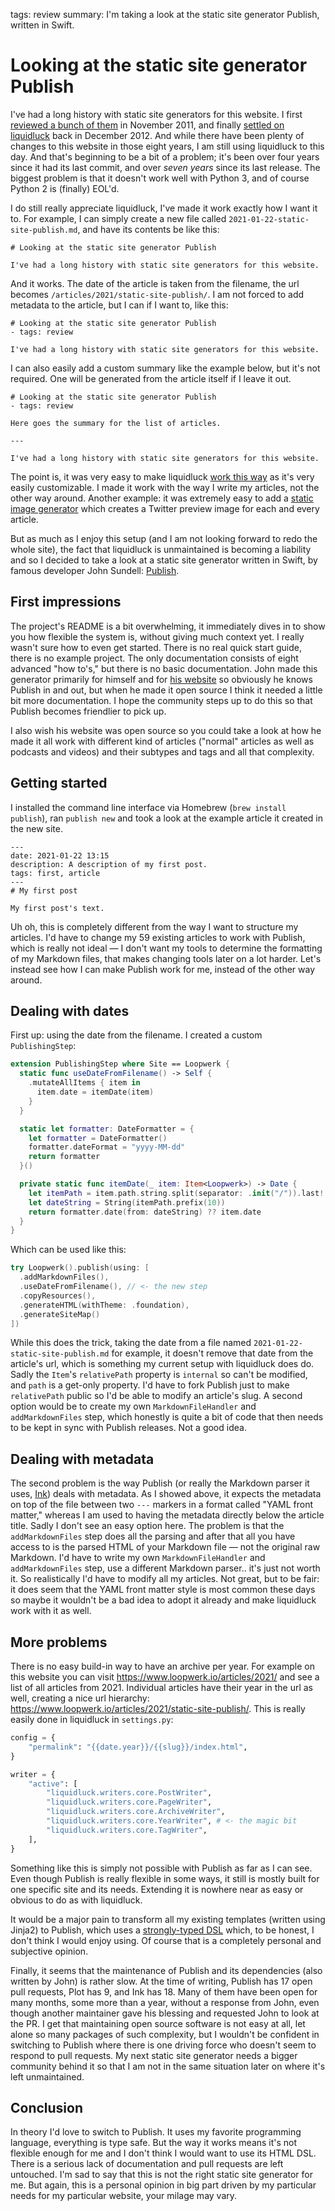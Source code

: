 tags: review
summary: I'm taking a look at the static site generator Publish, written in Swift.

# Looking at the static site generator Publish
I've had a long history with static site generators for this website. I first [reviewed a bunch of them](/articles/2011/playing-around-static-site-generators/) in November 2011, and finally [settled on liquidluck](/articles/2012/new-static-website/) back in December 2012. And while there have been plenty of changes to this website in those eight years, I am still using liquidluck to this day. And that's beginning to be a bit of a problem; it's been over four years since it had its last commit, and over *seven years* since its last release. The biggest problem is that it doesn't work well with Python 3, and of course Python 2 is (finally) EOL'd.

I do still really appreciate liquidluck, I've made it work exactly how I want it to. For example, I can simply create a new file called `2021-01-22-static-site-publish.md`, and have its contents be like this:

```
# Looking at the static site generator Publish

I've had a long history with static site generators for this website.
```

And it works. The date of the article is taken from the filename, the url becomes `/articles/2021/static-site-publish/`. I am not forced to add metadata to the article, but I can if I want to, like this:

```
# Looking at the static site generator Publish
- tags: review

I've had a long history with static site generators for this website.
```

I can also easily add a custom summary like the example below, but it's not required. One will be generated from the article itself if I leave it out.

```
# Looking at the static site generator Publish
- tags: review

Here goes the summary for the list of articles.

---

I've had a long history with static site generators for this website.
```

The point is, it was very easy to make liquidluck [work this way](https://github.com/loopwerk/loopwerk.io/blob/master/MarkdownReader.py) as it's very easily customizable. I made it work with the way I write my articles, not the other way around. Another example: it was extremely easy to add a [static image generator](https://github.com/loopwerk/loopwerk.io/blob/master/ImageWriter/__init__.py) which creates a Twitter preview image for each and every article.

But as much as I enjoy this setup (and I am not looking forward to redo the whole site), the fact that liquidluck is unmaintained is becoming a liability and so I decided to take a look at a static site generator written in Swift, by famous developer John Sundell: [Publish](https://github.com/johnsundell/publish).

## First impressions
The project's README is a bit overwhelming, it immediately dives in to show you how flexible the system is, without giving much context yet. I really wasn't sure how to even get started. There is no real quick start guide, there is no example project. The only documentation consists of eight advanced "how to's," but there is no basic documentation. John made this generator primarily for himself and for [his website](https://swiftbysundell.com) so obviously he knows Publish in and out, but when he made it open source I think it needed a little bit more documentation. I hope the community steps up to do this so that Publish becomes friendlier to pick up.

I also wish his website was open source so you could take a look at how he made it all work with different kind of articles ("normal" articles as well as podcasts and videos) and their subtypes and tags and all that complexity.

## Getting started
I installed the command line interface via Homebrew (`brew install publish`), ran `publish new` and took a look at the example article it created in the new site.

```
---
date: 2021-01-22 13:15
description: A description of my first post.
tags: first, article
---
# My first post

My first post's text.
```

Uh oh, this is completely different from the way I want to structure my articles. I'd have to change my 59 existing articles to work with Publish, which is really not ideal — I don't want my tools to determine the formatting of my Markdown files, that makes changing tools later on a lot harder. Let's instead see how I can make Publish work for me, instead of the other way around.

## Dealing with dates
First up: using the date from the filename. I created a custom `PublishingStep`:

``` swift
extension PublishingStep where Site == Loopwerk {
  static func useDateFromFilename() -> Self {
    .mutateAllItems { item in
      item.date = itemDate(item)
    }
  }

  static let formatter: DateFormatter = {
    let formatter = DateFormatter()
    formatter.dateFormat = "yyyy-MM-dd"
    return formatter
  }()

  private static func itemDate(_ item: Item<Loopwerk>) -> Date {
    let itemPath = item.path.string.split(separator: .init("/")).last!
    let dateString = String(itemPath.prefix(10))
    return formatter.date(from: dateString) ?? item.date
  }
}
```

Which can be used like this:

``` swift
try Loopwerk().publish(using: [
  .addMarkdownFiles(),
  .useDateFromFilename(), // <- the new step
  .copyResources(),
  .generateHTML(withTheme: .foundation),
  .generateSiteMap()
])
```

While this does the trick, taking the date from a file named `2021-01-22-static-site-publish.md` for example, it doesn't remove that date from the article's url, which is something my current setup with liquidluck does do. Sadly the `Item`'s `relativePath` property is `internal` so can't be modified, and `path` is a get-only property. I'd have to fork Publish just to make `relativePath` public so I'd be able to modify an article's slug. A second option would be to create my own `MarkdownFileHandler` and `addMarkdownFiles` step, which honestly is quite a bit of code that then needs to be kept in sync with Publish releases. Not a good idea.

## Dealing with metadata
The second problem is the way Publish (or really the Markdown parser it uses, [Ink](https://github.com/JohnSundell/Ink)) deals with metadata. As I showed above, it expects the metadata on top of the file between two `---` markers in a format called "YAML front matter," whereas I am used to having the metadata directly below the article title. Sadly I don't see an easy option here. The problem is that the `addMarkdownFiles` step does all the parsing and after that all you have access to is the parsed HTML of your Markdown file — not the original raw Markdown. I'd have to write my own `MarkdownFileHandler` and `addMarkdownFiles` step, use a different Markdown parser.. it's just not worth it. So realistically I'd have to modify all my articles. Not great, but to be fair: it does seem that the YAML front matter style is most common these days so maybe it wouldn't be a bad idea to adopt it already and make liquidluck work with it as well.

## More problems
There is no easy build-in way to have an archive per year. For example on this website you can visit https://www.loopwerk.io/articles/2021/ and see a list of all articles from 2021. Individual articles have their year in the url as well, creating a nice url hierarchy: https://www.loopwerk.io/articles/2021/static-site-publish/. This is really easily done in liquidluck in `settings.py`:

``` python
config = {
    "permalink": "{{date.year}}/{{slug}}/index.html",
}

writer = {
    "active": [
        "liquidluck.writers.core.PostWriter",
        "liquidluck.writers.core.PageWriter",
        "liquidluck.writers.core.ArchiveWriter",
        "liquidluck.writers.core.YearWriter", # <- the magic bit
        "liquidluck.writers.core.TagWriter",
    ],
}
```

Something like this is simply not possible with Publish as far as I can see. Even though Publish is really flexible in some ways, it still is mostly built for one specific site and its needs. Extending it is nowhere near as easy or obvious to do as with liquidluck.

It would be a major pain to transform all my existing templates (written using Jinja2) to Publish, which uses a [strongly-typed DSL](https://github.com/JohnSundell/Publish/blob/master/Sources/Publish/API/Theme%2BFoundation.swift#L64-L85) which, to be honest, I don't think I would enjoy using. Of course that is a completely personal and subjective opinion.

Finally, it seems that the maintenance of Publish and its dependencies (also written by John) is rather slow. At the time of writing, Publish has 17 open pull requests, Plot has 9, and Ink has 18. Many of them have been open for many months, some more than a year, without a response from John, even though another maintainer gave his blessing and requested John to look at the PR. I get that maintaining open source software is not easy at all, let alone so many packages of such complexity, but I wouldn't be confident in switching to Publish where there is one driving force who doesn't seem to respond to pull requests. My next static site generator needs a bigger community behind it so that I am not in the same situation later on where it's left unmaintained.

## Conclusion
In theory I'd love to switch to Publish. It uses my favorite programming language, everything is type safe. But the way it works means it's not flexible enough for me and I don't think I would want to use its HTML DSL. There is a serious lack of documentation and pull requests are left untouched. I'm sad to say that this is not the right static site generator for me. But again, this is a personal opinion in big part driven by my particular needs for my particular website, your milage may vary.
